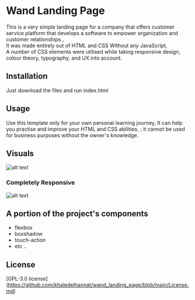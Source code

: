 # Wand Landing Page
This is a very simple landing page for a company that offers customer service platform that develops a software to empower organization and customer relationships , <br>
It was made entirely out of HTML and CSS Without any JavaScript, <br>
A number of CSS elements were utilised while taking responsive design, colour theory, typography, and UX into account.

## Installation
Just download the files and run index.html

## Usage
Use this template only for your own personal learning journey, It can help you practise and improve your HTML and CSS abilities. ; it cannot be used for business purposes without the owner's knowledge.

## Visuals
![alt text](https://mcusercontent.com/d04af1d523fcf5d23b65ec36c/images/54cc723e-997c-6a28-cc5f-6895fab9e36e.jpg)
### Completely Responsive
![alt text](https://mcusercontent.com/d04af1d523fcf5d23b65ec36c/images/3d184526-bc5f-cb5c-0587-f7e893a60839.jpg)


## A portion of the project's components
<ul> 
  <li>flexbox</li>
  <li>boxshadow</li>
  <li>touch-action</li>
  <li>etc ..</li>
</ul>

## License
[GPL-3.0 license] (https://github.com/khaledelhannat/wand_landing_page/blob/main/License.md)
